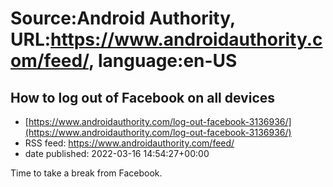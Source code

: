 # Source:Android Authority, URL:https://www.androidauthority.com/feed/, language:en-US

## How to log out of Facebook on all devices
 - [https://www.androidauthority.com/log-out-facebook-3136936/](https://www.androidauthority.com/log-out-facebook-3136936/)
 - RSS feed: https://www.androidauthority.com/feed/
 - date published: 2022-03-16 14:54:27+00:00

Time to take a break from Facebook.

